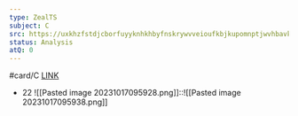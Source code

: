 ```yaml
---
type: ZealTS
subject: C
src: https://uxkhzfstdjcborfuyyknhkhbyfnskrywvveioufkbjkupomnptjwvhbavkysuhi.vercel.app/solution.html?testId=623af8b6f32ee520e9b026da&test_id=17
status: Analysis
atQ: 0
---
```

#card/C
[LINK](https://uxkhzfstdjcborfuyyknhkhbyfnskrywvveioufkbjkupomnptjwvhbavkysuhi.vercel.app/solution.html?testId=623af8b6f32ee520e9b026da&test_id=17)
- 22 ![[Pasted image 20231017095928.png]]::![[Pasted image 20231017095938.png]] <!--SR:!2024-06-19,176,310-->